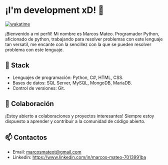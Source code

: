 # ¡I'm development xD! 👋

[![wakatime](https://wakatime.com/badge/user/f68f6773-2c77-49c5-90d2-d3fb829ee671.svg)](https://wakatime.com/@f68f6773-2c77-49c5-90d2-d3fb829ee671)

¡Bienvenido a mi perfil!
Mi nombre es Marcos Mateo. Programador Python, aficionado de python, trabajando para resolver problemas con este lenguaje tan versatil, me encante con la sencillez con la que se pueden resolver problema con este lenguaje. 

## 🚀 Stack

- Lenguajes de programación: Python, C#, HTML, CSS.
- Bases de datos: SQL Server, MySQL, MongoDB, MariaDB.
- Control de versiones: Git.

## 👯 Colaboración

¡Estoy abierto a colaboraciones y proyectos interesantes! Siempre estoy dispuesto a aprender y contribuir a la comunidad de código abierto.

## 📫 Contactos

 - Email: marcosmateot@gmail.com
 - Linkedin: https://www.linkedin.com/in/marcos-mateo-7013991ba
